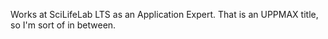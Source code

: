 Works at SciLifeLab LTS as an Application Expert.
That is an UPPMAX title, so I'm sort of in between.
